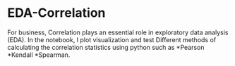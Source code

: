 # EDA-Correlation
For business, Correlation plays an essential role in exploratory data analysis (EDA).
In the notebook, I plot visualization  and test Different methods of calculating the correlation statistics using python such as 
*Pearson *Kendall  *Spearman. 
